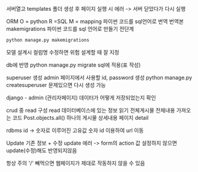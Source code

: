 서버열고 templates 폴더 생성 후 페이지 실행 시 에러 
-> 서버 닫았다가 다시 실행


ORM O = python R =SQL M = mapping
파이썬 코드를 sql언어로 번역 
번역본
makemigrations 파이썬 코드를 sql 언어로 만들기 전단계 
```bash
python manage.py makemigrations
```
모델 설계시 컬럼명 수정하면 위험 설계할 때 잘 지정

db에 반영
python manage.py migrate
sql에 적용(표 작성)

superuser 생성  admin 페이지에서 사용할 id, password 생성
python manage.py createsuperuser
문제있으면 다시 생성 가능

django - admin (관리자페이지)
데이터가 어떻게 저장되었는지 확인


crud 중 read 구성
read 데이터베이스에 있는 정보 읽기
전체게시물 전체내용 가져오는 코드 Post.objects.all()
하나의 게시물 상세내용 페이지 detail 

rdbms id -> 숫자로 이루어진 고유값
숫자 id 이용하여 url 이동 

Update 기존 정보 + 수정
update 에러 -> form의 action 값 설정하지 않으면 update(수정)해도 반영되지않음


항상 주의 '/' 빼먹으면 웹페이지가 제대로 작동하지 않을 수 있음